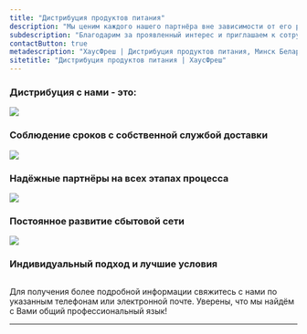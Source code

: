 ```yaml
---
title: "Дистрибуция продуктов питания"
description: "Мы ценим каждого нашего партнёра вне зависимости от его размера и известности, а также предлагаем отличные условия и возможности дистрибуции продуктов питания на территории Республики Беларусь."
subdescription: "Благодарим за проявленный интерес и приглашаем к сотрудничеству!"
contactButton: true
metadescription: "ХаусФреш | Дистрибуция продуктов питания, Минск Беларусь"
sitetitle: "Дистрибуция продуктов питания | ХаусФреш"
---
```

<div class="row">
	<h3 class="">Дистрибуция с нами - это:</h3>
</div>
<section class="bg-bread">
	<div class="row">
		<div class="container">
			<div class="col-lg-3 col-md-3 text-center">
				<div class="service-box">
					<img src="/icons/logistics-delivery-truck-in-movement.svg"/>
					<h3 class="text-primary">Соблюдение сроков с собственной службой доставки</h3>
					<p class="text-muted"></p>
				</div>
			</div>
			<div class="col-lg-3 col-md-3 text-center">
				<div class="service-box">
					<img src="/icons/workers-team.svg"/>
					<h3 class="text-primary">Надёжные партнёры на всех этапах процесса</h3>
					<p class="text-muted"></p>
				</div>
			</div>
			<div class="col-lg-3 col-md-3 text-center">
				<div class="service-box">
					<img src="/icons/business-affiliate-network.svg"/>
					<h3 class="text-primary">Постоянное развитие сбытовой сети</h3>
					<p class="text-muted"></p>
				</div>
			</div>
			<div class="col-lg-3 col-md-3 text-center">
				<div class="service-box">
					<img src="/icons/agreement.svg"/>
					<h3 class="text-primary">Индивидуальный подход и лучшие условия</h3>
					<p class="text-muted"></p>
				</div>
			</div>
		</div>
	</div>
</section>

<section>
	<div class="row">
		<div class="container">
			<img src="/img/before-product-description-img.svg" class="img-responsive img-centered" alt="">
			<p>
			Для получения более подробной информации свяжитесь с нами по указанным телефонам или
			электронной почте. Уверены, что мы найдём с Вами общий профессиональный язык!
			</p>
		</div>
	</div>
</section>
	
***